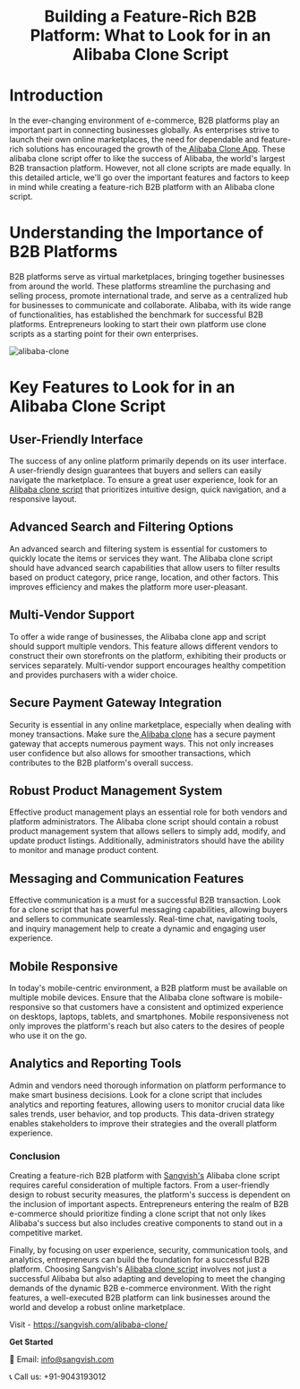 <h1 align="center">Building a Feature-Rich B2B Platform: What to Look for in an Alibaba Clone Script</h1>

# Introduction
In the ever-changing environment of e-commerce, B2B platforms play an important part in connecting businesses globally. As enterprises strive to launch their own online marketplaces, the need for dependable and feature-rich solutions has encouraged the growth of the[ Alibaba Clone App](https://sangvish.com/alibaba-clone/). These alibaba clone script offer to like the success of Alibaba, the world's largest B2B transaction platform. However, not all clone scripts are made equally. In this detailed article, we'll go over the important features and factors to keep in mind while creating a feature-rich B2B platform with an Alibaba clone script.
# Understanding the Importance of B2B Platforms
B2B platforms serve as virtual marketplaces, bringing together businesses from around the world. These platforms streamline the purchasing and selling process, promote international trade, and serve as a centralized hub for businesses to communicate and collaborate. Alibaba, with its wide range of functionalities, has established the benchmark for successful B2B platforms. Entrepreneurs looking to start their own platform use clone scripts as a starting point for their own enterprises.

![alibaba-clone](https://github.com/sangvishtechnologies/ebay-clone/assets/161323540/d53823e1-d461-43b1-b491-d0b1ce6f5b1a)

# Key Features to Look for in an Alibaba Clone Script
## User-Friendly Interface
The success of any online platform primarily depends on its user interface. A user-friendly design guarantees that buyers and sellers can easily navigate the marketplace. To ensure a great user experience, look for an [Alibaba clone script](https://sangvish.com/alibaba-clone/) that prioritizes intuitive design, quick navigation, and a responsive layout.
## Advanced Search and Filtering Options
An advanced search and filtering system is essential for customers to quickly locate the items or services they want. The Alibaba clone script should have advanced search capabilities that allow users to filter results based on product category, price range, location, and other factors. This improves efficiency and makes the platform more user-pleasant.
## Multi-Vendor Support
To offer a wide range of businesses, the Alibaba clone app and script should support multiple vendors. This feature allows different vendors to construct their own storefronts on the platform, exhibiting their products or services separately. Multi-vendor support encourages healthy competition and provides purchasers with a wider choice.
## Secure Payment Gateway Integration
Security is essential in any online marketplace, especially when dealing with money transactions. Make sure the[ Alibaba clone](https://sangvish.com/alibaba-clone/) has a secure payment gateway that accepts numerous payment ways. This not only increases user confidence but also allows for smoother transactions, which contributes to the B2B platform's overall success.
## Robust Product Management System
Effective product management plays an essential role for both vendors and platform administrators. The Alibaba clone script should contain a robust product management system that allows sellers to simply add, modify, and update product listings. Additionally, administrators should have the ability to monitor and manage product content.
## Messaging and Communication Features
Effective communication is a must for a successful B2B transaction. Look for a clone script that has powerful messaging capabilities, allowing buyers and sellers to communicate seamlessly. Real-time chat, navigating tools, and inquiry management help to create a dynamic and engaging user experience.
## Mobile Responsive
In today's mobile-centric environment, a B2B platform must be available on multiple mobile devices. Ensure that the Alibaba clone software is mobile-responsive so that customers have a consistent and optimized experience on desktops, laptops, tablets, and smartphones. Mobile responsiveness not only improves the platform's reach but also caters to the desires of people who use it on the go.
## Analytics and Reporting Tools
Admin and vendors need thorough information on platform performance to make smart business decisions. Look for a clone script that includes analytics and reporting features, allowing users to monitor crucial data like sales trends, user behavior, and top products. This data-driven strategy enables stakeholders to improve their strategies and the overall platform experience.
### Conclusion
Creating a feature-rich B2B platform with [Sangvish's](https://sangvish.com/) Alibaba clone script requires careful consideration of multiple factors. From a user-friendly design to robust security measures, the platform's success is dependent on the inclusion of important aspects. Entrepreneurs entering the realm of B2B e-commerce should prioritize finding a clone script that not only likes Alibaba's success but also includes creative components to stand out in a competitive market.

Finally, by focusing on user experience, security, communication tools, and analytics, entrepreneurs can build the foundation for a successful B2B platform. Choosing Sangvish's [Alibaba clone script](https://sangvish.com/alibaba-clone/) involves not just a successful Alibaba but also adapting and developing to meet the changing demands of the dynamic B2B e-commerce environment. With the right features, a well-executed B2B platform can link businesses around the world and develop a robust online marketplace.

Visit - https://sangvish.com/alibaba-clone/ 


**Get Started**

📧 Email: [info@sangvish.com](mailto:info@sangvish.com)

📞 Call us: +91-9043193012 
